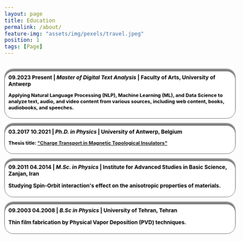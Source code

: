 ```yaml
---
layout: page
title: Education
permalink: /about/
feature-img: "assets/img/pexels/travel.jpeg"
position: 1
tags: [Page]
---
```



<style>
  .education-title {
   font-family: sans-serif; /* Font family */
   font-size: 1em;
   color: white;
   font-weight: bold;
   }
</style>
 

<h1 class="education-title" style="font-family: Cambria, serif;"></h1>

<html lang="en">
<head>
  <meta charset="UTF-8">
  <meta name="viewport" content="width=device-width, initial-scale=1.0">
  <title>{{ page.title }}</title>
  <!-- Add any additional meta tags, stylesheets, or scripts here -->
  <link rel="stylesheet" href="assets/custom.css"> <!-- Correct path to your custom CSS file -->
  <style>
    /* Reset default margin and padding */
    body {
      margin: 0;
      padding: 10px;
      background-image: url('assets/img/header/education.jpg');
      background-repeat: no-repeat;
      background-position: center center;
      background-size: 1100px 300px; /* Ensure the background image covers the entire viewport */
    }



  /* Define your CSS styles here */
  /* Add your CSS styles if needed */
</style>
<section style="color: lapislazuli; font-size: 15px; font-weight: bold;">
  <h2></h2>
  <div style="margin-top: 1em;">
    <div style="background-color: white; border: 0.4px solid gray; border-radius: 20px; padding: 6px 8px; width: 100%; box-shadow: 0px -5px 2px gray;">
      <div style="font-size: 12px; color: black;">
        <strong>09.2023 Present</strong> | <em>Master of Digital Text Analysis</em> | Faculty of Arts, University of Antwerp
        <p style="font-size: 11px;">
          Applying Natural Language Processing (NLP), Machine Learning (ML), and Data Science to analyze text, audio, and video content from various sources, including web content, books, audiobooks, and speeches.
        </p>
      </div>
    </div>
    <div style="margin-top: 1em; background-color: white; border: 0.4px solid gray; border-radius: 20px; padding: 6px 8px; width: 100%; box-shadow: 0px -5px 2px gray;">
      <div style="font-size: 12px; color: black;">
        <strong>03.2017 10.2021</strong> | <em>Ph.D. in Physics</em> | University of Antwerp, Belgium
        <p style="font-size: 11px;">
          Thesis title: <a href="https://repository.uantwerpen.be/docstore/d:irua:8696" style="color: lapislazuli;">"Charge Transport in Magnetic Topological Insulators"</a>
        </p>
      </div>
    </div>
    <div style="margin-top: 1em; background-color: white; border: 0.4px solid gray; border-radius: 20px; padding: 6px 8px; width: 100%; box-shadow: 0px -5px 2px gray;">
      <div style="font-size: 12px; color: black;">
        <strong>09.2011 04.2014</strong> | <em>M.Sc. in Physics</em> | Institute for Advanced Studies in Basic Science, Zanjan, Iran
        <p>
          Studying Spin-Orbit interaction's effect on the anisotropic properties of materials.
        </p>
      </div>
    </div>
    <div style="margin-top: 1em; background-color: white; border: 0.4px solid gray; border-radius: 20px; padding: 6px 8px; width: 100%; box-shadow: 0px -5px 2px gray;">
      <div style="font-size: 12px; color: black;">
        <strong>09.2003 04.2008</strong> | <em>B.Sc in Physics</em> | University of Tehran, Tehran
        <p>
          Thin film fabrication by Physical Vapor Deposition (PVD) techniques.
        </p>
      </div>
    </div>
  </div>
</section>


